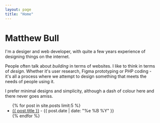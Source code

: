 ```yaml
---
layout: page
title: "Home"
---
```


# Matthew Bull

I'm a desiger and web developer, with quite a few years experience of designing things on the internet.

People often talk about *building* in terms of websites. I like to think in terms of *design*. Whether it's user research, Figma prototyping or PHP coding - it's all a process where we attempt to design something that meets the needs of people using it.

I prefer minimal designs and simplicity, although a dash of colour here and there never goes amiss.

<ul>
{% for post in site.posts limit:5 %}
    <li>
        <a class="page-link" href="{{ post.url | prepend: site.baseurl }}">{{ post.title }}</a><span> - {{ post.date | date: "%e %B %Y" }}</span>
    </li>
{% endfor %}
</ul>